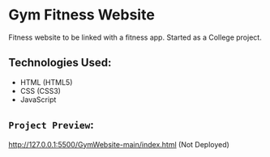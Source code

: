 # Gym Fitness Website

Fitness website to be linked with a fitness app. Started as a College project.

## Technologies Used:

* HTML (HTML5)
* CSS (CSS3)
* JavaScript



## `Project Preview`:
http://127.0.0.1:5500/GymWebsite-main/index.html (Not Deployed)
